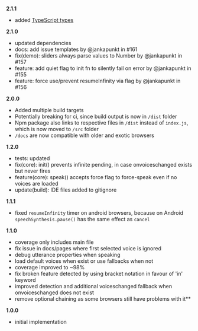 **2.1.1**
- added [TypeScript types](./src/index.d.ts)

**2.1.0**
- updated dependencies
- docs: add issue templates by @jankapunkt in #161
- fix(demo): sliders always parse values to Number by @jankapunkt in #157
- feature: add quiet flag to init fn to silently fail on error by @jankapunkt in #155
- feature: force use/prevent resumeInfinity via flag by @jankapunkt in #156

**2.0.0**
- Added multiple build targets
- Potentially breaking for ci, since build output is
  now in `/dist` folder
- Npm package also links to respective files in `/dist`
  instead of `index.js`, which is now moved to `/src` folder
- `/docs` are now compatible with older and exotic browsers

**1.2.0**
- tests: updated
- fix(core): init() prevents infinite pending, in case onvoiceschanged exists but never fires
- feature(core): speak() accepts force flag to force-speak even if no voices are loaded
- update(build): IDE files added to gitignore

**1.1.1**
- fixed `resumeInfinity` timer on android browsers, because on Android
  `speechSynthesis.pause()` has the same effect as `cancel`

**1.1.0**
- coverage only includes main file
- fix issue in docs/pages where first selected voice is ignored
- debug utterance properties when speaking
- load default voices when exist or use fallbacks when not
- coverage improved to ~98%
- fix broken feature detected by using bracket notation in favour of 'in' keyword
- improved detection and additional voiceschanged fallback  when onvoiceschanged does not exist
- remove optional chaining as some browsers still have problems with it**

**1.0.0**
- initial implementation